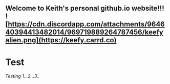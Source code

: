 ## Welcome to Keith's personal github.io website!!! ![https://cdn.discordapp.com/attachments/964640394413482014/969719889264787456/keefyalien.png](https://keefy.carrd.co)


# Test
*Testing 1...2...3..*
